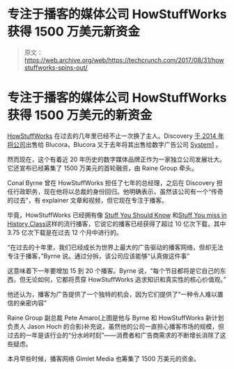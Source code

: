 # 专注于播客的媒体公司 HowStuffWorks 获得 1500 万美元新资金 

> 原文：<https://web.archive.org/web/https://techcrunch.com/2017/08/31/howstuffworks-spins-out/>

# 专注于播客的媒体公司 HowStuffWorks 获得 1500 万美元的新资金

[HowStuffWorks](https://web.archive.org/web/20221006181649/http://www.howstuffworks.com/) 在过去的几年里已经不止一次换了主人。Discovery [于 2014 年将公司](https://web.archive.org/web/20221006181649/http://variety.com/2014/digital/news/discovery-unloads-howstuffworks-website-for-45-million-taking-steep-loss-1201160103/)出售给 Blucora，Blucora 又于去年将其出售给数字广告公司 [System1](https://web.archive.org/web/20221006181649/http://www.system1.com/) 。

然而现在，这个有着近 20 年历史的数字媒体品牌正作为一家独立公司发展壮大。它还宣布已经筹集了 1500 万美元的首轮融资，由 Raine Group 牵头。

Conal Byrne 曾在 HowStuffWorks 担任了七年的总经理，之后在 Discovery 担任行政职务，现在他将以总裁的身份回归。他明确表示，虽然该公司有一个“传奇的过去”，有 explainer 文章和视频，但它现在专注于播客。

毕竟，HowStuffWorks 已经拥有像 [Stuff You Should Know](https://web.archive.org/web/20221006181649/http://www.stuffyoushouldknow.com/) 和[Stuff You miss in History Class](https://web.archive.org/web/20221006181649/http://www.missedinhistory.com/)这样的流行播客，它说它的播客已经获得了超过 10 亿次下载，其中 3.75 亿次下载是在过去 12 个月中进行的。

“在过去的十年里，我们已经成长为世界上最大的广告驱动的播客网络，但却无法专注于播客，”Byrne 说。通过分拆，该公司应该能够“认真做这件事”

这意味着下一年要增加 15 到 20 个播客。Byrne 说，“每个节目都将是它自己的东西，但无论如何，它都将贯穿 HowStuffWorks 追求知识和真实性的核心价值观。”

他还认为，播客为广告提供了一个独特的机会，因为它们提供了“一种令人难以置信的亲密内容”

Raine Group 副总裁 Pete Amaro(上图是他与 Byrne 和 HowStuffWorks 新计划负责人 Jason Hoch 的合影)补充说，虽然他的公司一直担心播客市场的规模，但过去的一年是该行业的“分水岭时刻”——消费者和广告商需求的不断增长消除了这些疑虑。

本月早些时候，播客网络 Gimlet Media 也筹集了 1500 万美元的资金。
